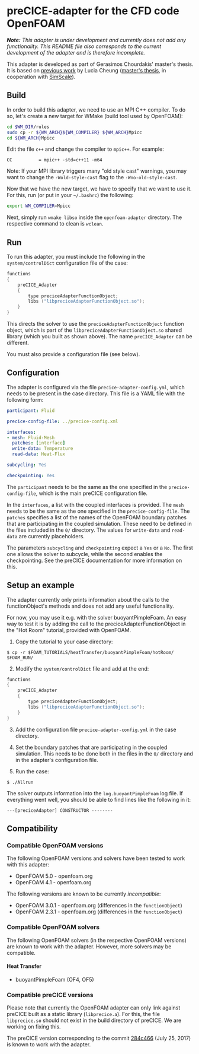 # preCICE-adapter for the CFD code OpenFOAM

_**Note:** This adapter is under development and currently does not add
any functionality. This README file also corresponds to the current
development of the adapter and is therefore incomplete._

This adapter is developed as part of Gerasimos Chourdakis' master's thesis.
It is based on [previous work](https://github.com/ludcila/CHT-preCICE) by Lucia Cheung ([master's thesis](https://www5.in.tum.de/pub/Cheung2016_Thesis.pdf), in cooperation with [SimScale](https://www.simscale.com/)).

## Build
In order to build this adapter, we need to use an MPI C++ compiler.
To do so, let's create a new target for WMake (build tool used by OpenFOAM):

```bash
cd $WM_DIR/rules
sudo cp -r ${WM_ARCH}${WM_COMPILER} ${WM_ARCH}Mpicc
cd ${WM_ARCH}Mpicc
```

Edit the file `c++` and change the compiler to `mpic++`. For example:

```make
CC          = mpic++ -std=c++11 -m64
```

Note: If your MPI library triggers many "old style cast" warnings, you may
want to change the `-Wold-style-cast` flag to the `-Wno-old-style-cast`.

Now that we have the new target, we have to specify that we want to use it.
For this, run (or put in your `~/.bashrc`) the following:

```bash
export WM_COMPILER=Mpicc
```

Next, simply run `wmake libso` inside the `openfoam-adapter` directory.
The respective command to clean is `wclean`.

## Run
To run this adapter, you must include the following in
the `system/controlDict` configuration file of the case:

```c++
functions
{
    preCICE_Adapter
    {
        type preciceAdapterFunctionObject;
        libs ("libpreciceAdapterFunctionObject.so");
    }
}
```
This directs the solver to use the `preciceAdapterFunctionObject` function object,
which is part of the `libpreciceAdapterFunctionObject.so` shared library
(which you built as shown above).
The name `preCICE_Adapter` can be different.

You must also provide a configuration file (see below).

## Configuration
The adapter is configured via the file `precice-adapter-config.yml`, which
needs to be present in the case directory. This file is a YAML file with the
following form:

```yaml
participant: Fluid

precice-config-file: ../precice-config.xml

interfaces:
- mesh: Fluid-Mesh
  patches: [interface]
  write-data: Temperature
  read-data: Heat-Flux

subcycling: Yes

checkpointing: Yes
```

The `participant` needs to be the same as the one specified in the `precice-config-file`,
which is the main preCICE configuration file.

In the `interfaces`, a list with the coupled interfaces is provided.
The `mesh` needs to be the same as the one specified in the `precice-config-file`.
The `patches` specifies a list of the names of the OpenFOAM boundary patches that are
participating in the coupled simulation. These need to be defined in the files
included in the `0/` directory. The values for `write-data` and `read-data` are
currently placeholders.

The parameters `subcycling` and `checkpointing` expect a `Yes` or a `No`.
The first one allows the solver to subcycle, while the second enables the
checkpointing. See the preCICE documentation for more information on this.

## Setup an example
The adapter currently only prints information about the calls to the
functionObject's methods and does not add any useful functionality.

For now, you may use it e.g. with the solver buoyantPimpleFoam.
An easy way to test it is by adding the call to the preciceAdapterFunctionObject
in the "Hot Room" tutorial, provided with OpenFOAM.

1. Copy the tutorial to your case directory:
```
$ cp -r $FOAM_TUTORIALS/heatTransfer/buoyantPimpleFoam/hotRoom/ $FOAM_RUN/
```

2. Modify the `system/controlDict` file and add at the end:
```c++
functions
{
    preCICE_Adapter
    {
        type preciceAdapterFunctionObject;
        libs ("libpreciceAdapterFunctionObject.so");
    }
}
```

3. Add the configuration file `precice-adapter-config.yml` in the case directory.

4. Set the boundary patches that are participating in the coupled simulation.
This needs to be done both in the files in the `0/` directory and in the adapter's
configuration file.

5. Run the case:
```
$ ./Allrun
```

The solver outputs information into the `log.buoyantPimpleFoam` log file.
If everything went well, you should be able to find lines like the following in it:
```
---[preciceAdapter] CONSTRUCTOR --------
```

## Compatibility

### Compatible OpenFOAM versions

The following OpenFOAM versions and solvers have been tested to work with this adapter:

* OpenFOAM 5.0 - openfoam.org
* OpenFOAM 4.1 - openfoam.org

The following versions are known to be currently _incompatible_:

* OpenFOAM 3.0.1 - openfoam.org (differences in the `functionObject`)
* OpenFOAM 2.3.1 - openfoam.org (differences in the `functionObject`)

### Compatible OpenFOAM solvers

The following OpenFOAM solvers (in the respective OpenFOAM versions) are known to work with the adapter. However, more solvers may be compatible.

#### Heat Transfer

* buoyantPimpleFoam (OF4, OF5)

### Compatible preCICE versions

Please note that currently the OpenFOAM adapter can only link against
preCICE built as a static library (`libprecice.a`). For this, the file
`libprecice.so` should not exist in the build directory of preCICE.
We are working on fixing this.

The preCICE version corresponding to the commit [284c466](https://github.com/precice/precice/commit/284c466e93ac5a63ebf3a13ecf04a6e8b325a794) (July 25, 2017) is known to work with the adapter.
